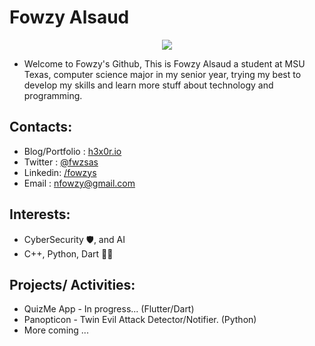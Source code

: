 # Fowzy Alsaud
<p align="center">
<img src="https://c.tenor.com/uZv4t9KXvCMAAAAC/rainbow-cat-rainbow.gif"></p>

-   Welcome to Fowzy's Github, This is Fowzy Alsaud a student at MSU Texas, computer science major in my senior year, trying my best to develop my skills and learn more stuff about technology and programming.

## Contacts:
-   Blog/Portfolio  : <a href="https://h3x0r.io">h3x0r.io</a>
-   Twitter :    <a href="https://twitter.com/fwzsas">@fwzsas</a>
-   Linkedin:   <a href="https://www.linkedin.com/in/fowzys/">/fowzys</a>
-   Email   :   nfowzy@gmail.com
## Interests:
-   CyberSecurity 🛡️, and AI
-   C++, Python, Dart 👨‍💻
## Projects/ Activities:
-   QuizMe App - In progress... (Flutter/Dart)
-   Panopticon - Twin Evil Attack Detector/Notifier. (Python)
-   More coming ... 

